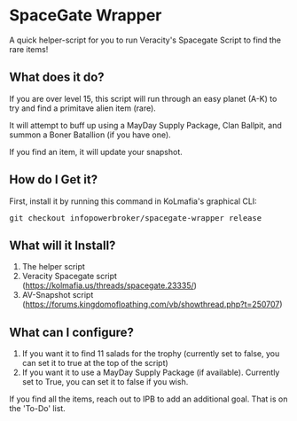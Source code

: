 # SpaceGate Wrapper

A quick helper-script for you to run Veracity's Spacegate Script to find the rare items!

What does it do?
----------------
If you are over level 15, this script will run through an easy planet (A-K) to try and find a primitave alien item (rare). 

It will attempt to buff up using a MayDay Supply Package, Clan Ballpit, and summon a Boner Batallion (if you have one).

If you find an item, it will update your snapshot.

How do I Get it?
----------------
First, install it by running this command in KoLmafia's graphical CLI:

<pre>
git checkout infopowerbroker/spacegate-wrapper release
</pre>

What will it Install?
---------------------
1) The helper script
2) Veracity Spacegate script (https://kolmafia.us/threads/spacegate.23335/)
3) AV-Snapshot script (https://forums.kingdomofloathing.com/vb/showthread.php?t=250707)

What can I configure?
--------------------
1) If you want it to find 11 salads for the trophy (currently set to false, you can set it to true at the top of the script)
2) If you want it to use a MayDay Supply Package (if available). Currently set to True, you can set it to false if you wish.

If you find all the items, reach out to IPB to add an additional goal. That is on the 'To-Do' list.
